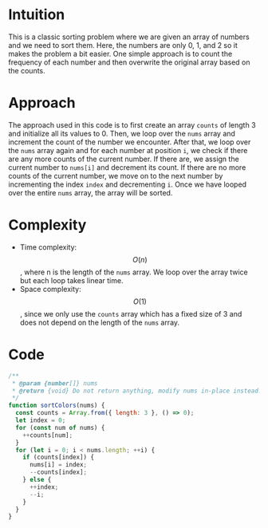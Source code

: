 # Intuition
This is a classic sorting problem where we are given an array of numbers and we need to sort them. Here, the numbers are only 0, 1, and 2 so it makes the problem a bit easier. One simple approach is to count the frequency of each number and then overwrite the original array based on the counts.

# Approach
The approach used in this code is to first create an array `counts` of length 3 and initialize all its values to 0. Then, we loop over the `nums` array and increment the count of the number we encounter. After that, we loop over the `nums` array again and for each number at position `i`, we check if there are any more counts of the current number. If there are, we assign the current number to `nums[i]` and decrement its count. If there are no more counts of the current number, we move on to the next number by incrementing the index `index` and decrementing `i`. Once we have looped over the entire `nums` array, the array will be sorted.

# Complexity
- Time complexity: $$O(n)$$, where n is the length of the `nums` array. We loop over the array twice but each loop takes linear time.
- Space complexity: $$O(1)$$, since we only use the `counts` array which has a fixed size of 3 and does not depend on the length of the `nums` array.

# Code
```js
/**
 * @param {number[]} nums
 * @return {void} Do not return anything, modify nums in-place instead.
 */
function sortColors(nums) {
  const counts = Array.from({ length: 3 }, () => 0);
  let index = 0;
  for (const num of nums) {
    ++counts[num];
  }
  for (let i = 0; i < nums.length; ++i) {
    if (counts[index]) {
      nums[i] = index;
      --counts[index];
    } else {
      ++index;
      --i;
    }
  }
}
```